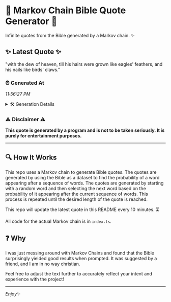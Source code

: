 # 📖 Markov Chain Bible Quote Generator 📖

Infinite quotes from the Bible generated by a Markov chain. ✨

## ✨ Latest Quote ✨
"with the dew of heaven, till his hairs were grown like eagles' feathers, and his nails like birds' claws."

### ⏰ Generated At
*11:56:27 PM*

<details>
    <summary>🛠️ Generation Details</summary>
    <p>
        <strong>🌱 Seed:</strong> with<br>
        <strong>🔄 Iterations:</strong> 18<br>
        <strong>📜 Context History:</strong><br>[ with ]: the<br>[ with, the ]: dew<br>[ with, the, dew ]: of<br>[ with, the, dew, of ]: heaven,<br>[ with, the, dew, of, heaven, ]: till<br>[ with, the, dew, of, heaven,, till ]: his<br>[ the, dew, of, heaven,, till, his ]: hairs<br>[ dew, of, heaven,, till, his, hairs ]: were<br>[ of, heaven,, till, his, hairs, were ]: grown<br>[ heaven,, till, his, hairs, were, grown ]: like<br>[ till, his, hairs, were, grown, like ]: eagles'<br>[ his, hairs, were, grown, like, eagles' ]: feathers,<br>[ hairs, were, grown, like, eagles', feathers, ]: and<br>[ were, grown, like, eagles', feathers,, and ]: his<br>[ grown, like, eagles', feathers,, and, his ]: nails<br>[ like, eagles', feathers,, and, his, nails ]: like<br>[ eagles', feathers,, and, his, nails, like ]: birds'<br>[ feathers,, and, his, nails, like, birds' ]: claws.<br>
    </p>
</details>

### ⚠️ Disclaimer ⚠️
**This quote is generated by a program and is not to be taken seriously. It is purely for entertainment purposes.**

---

## 🔍 How It Works

This repo uses a Markov chain to generate Bible quotes. The quotes are generated by using the Bible as a dataset to find the probability of a word appearing after a sequence of words. The quotes are generated by starting with a random word and then selecting the next word based on the probability of it appearing after the current sequence of words. This process is repeated until the desired length of the quote is reached.

This repo will update the latest quote in this README every 10 minutes. ⏳

All code for the actual Markov chain is in `index.ts`.

## ❓ Why

I was just messing around with Markov Chains and found that the Bible surprisingly yielded good results when prompted. 
It was suggested by a friend, and I am in no way christian.

Feel free to adjust the text further to accurately reflect your intent and experience with the project!

---

*Enjoy*✨
